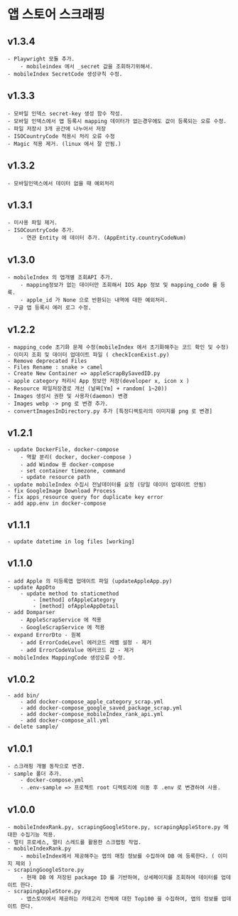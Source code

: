# 앱 스토어 스크래핑
## v1.3.4
    - Playwright 모듈 추가.
        - mobileindex 에서 _secret 값을 조회하기위해서.
    - mobileIndex SecretCode 생성규칙 수정.
## v1.3.3
    - 모바일 인덱스 secret-key 생성 함수 작성.
    - 모바일 인덱스에서 앱 등록시 mapping 데이터가 없는경우에도 값이 등록되는 오류 수정.
    - 파일 저장시 3개 공간에 나누어서 저장
    - ISOCountryCode 적용시 처리 오류 수정 
    - Magic 적용 제거. (linux 에서 잘 안됨.)
## v1.3.2
    - 모바일인덱스에서 데이터 없을 때 예외처리

## v1.3.1
    - 미사용 파일 제거.
    - ISOCountryCode 추가.
        - 연관 Entity 에 데이터 추가. (AppEntity.countryCodeNum)
## v1.3.0
    - mobileIndex 의 앱개별 조회API 추가. 
        - mapping정보가 없는 데이터만 조회해서 IOS App 정보 및 mapping_code 를 등록.
        - apple_id 가 None 으로 반환되는 내역에 대한 예외처리.
    - 구글 앱 등록시 에러 로그 수정.
## v1.2.2
    - mapping_code 초기화 문제 수정(mobileIndex 에서 초기화해주는 코드 확인 및 수정)
    - 이미지 조회 및 데이터 업데이트 파일 ( checkIconExist.py)
    - Remove deprecated Files 
    - Files Rename : snake > camel
    - Create New Container => appleScrapBySavedID.py
    - apple category 처리시 App 정보만 저장(developer x, icon x ) 
    - Resource 파일저장경로 개선 (날짜[Ym] + random( 1~20))
    - Images 생성시 권한 및 사용자(daemon) 변경 
    - Images webp -> png 로 변경 추가.
    - convertImagesInDirectory.py 추가 [특정디렉토리의 이미지를 png 로 변경]
## v1.2.1 
    - update DockerFile, docker-compose 
        - 역할 분리( docker, docker-compose )
        - add Window 용 docker-compose
        - set container timezone, command
        - update resource path
    - update mobileIndex 수집시 전날데이터를 요청 (당일 데이터 업데이트 안됨)
    - fix GoogleImage Download Process
    - fix apps_resource query for duplicate key error
    - add app.env in docker-compose 

## v1.1.1 
    - update datetime in log files [working]
## v1.1.0
    - add Apple 의 미등록앱 업데이트 파일 (updateAppleApp.py) 
    - update AppDto 
        - update method to staticmethod
            - [method] ofAppleCategory
            - [method] ofAppleAppDetail
    - add Domparser
        - AppleScrapService 에 적용
        - GoogleScrapService 에 적용
    - expand ErrorDto - 원복
        - add ErrorCodeLevel 에러코드 레벨 설정 - 제거
        - add ErrorCodeValue 에러코드 값 - 제거
    - mobileIndex MappingCode 생성오류 수정.
## v1.0.2
    - add bin/ 
        - add docker-compose_apple_category_scrap.yml
        - add docker-compose_google_saved_package_scrap.yml
        - add docker-compose_mobileIndex_rank_api.yml
        - add docker-compose_all.yml
    - delete sample/

## v1.0.1
    - 스크래핑 개별 동작으로 변경.
    - sample 폴더 추가. 
        - docker-compose.yml
        - .env-sample => 프로젝트 root 디렉토리에 이동 후 .env 로 변경하여 사용.
## v1.0.0
    - mobileIndexRank.py, scrapingGoogleStore.py, scrapingAppleStore.py 에 대한 수집기능 적용.
    - 멀티 프로세스, 멀티 스레드를 활용한 스크랩핑 작업.
    - mobileIndexRank.py
        - mobileIndex에서 제공해주는 앱의 매칭 정보를 수집하여 DB 에 등록한다. ( 이미지 제외 )
    - scrapingGoogleStore.py
        - 현재 DB 에 저장된 package ID 를 기반하여, 상세페이지를 조회하여 데이터를 업데이트 한다.
    - scrapingAppleStore.py
        - 앱스토어에서 제공하는 카테고리 전체에 대한 Top100 을 수집하여, 앱의 정보를 업데이트 한다.